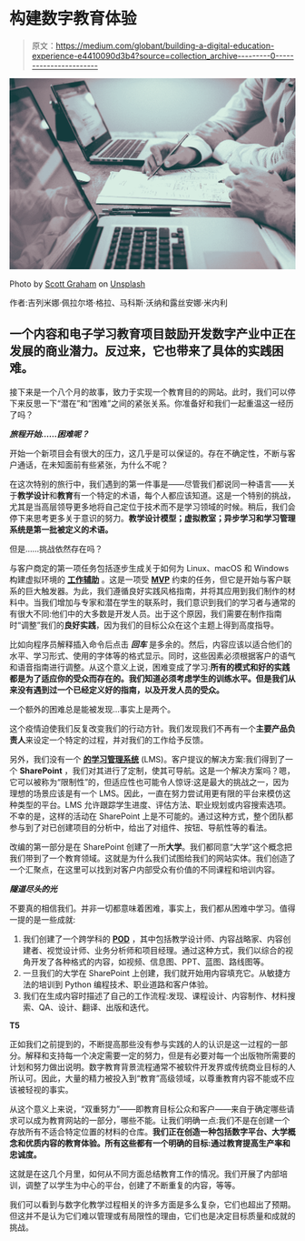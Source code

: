 # 构建数字教育体验

> 原文：<https://medium.com/globant/building-a-digital-education-experience-e4410090d3b4?source=collection_archive---------0----------------------->

![](img/0e96cc1b5a852ec50529deb8a146d250.png)

Photo by [Scott Graham](https://unsplash.com/@sctgrhm?utm_source=medium&utm_medium=referral) on [Unsplash](https://unsplash.com?utm_source=medium&utm_medium=referral)

作者:吉列米娜·佩拉尔塔·格拉、马科斯·沃纳和露丝安娜·米内利

## 一个内容和电子学习教育项目鼓励开发数字产业中正在发展的商业潜力。反过来，它也带来了具体的实践困难。

接下来是一个八个月的故事，致力于实现一个教育目的的网站。此时，我们可以停下来反思一下“潜在”和“困难”之间的紧张关系。你准备好和我们一起重温这一经历了吗？

***旅程开始……困难呢？***

开始一个新项目会有很大的压力，这几乎是可以保证的。存在不确定性，不断与客户通话，在未知面前有些紧张，为什么不呢？

在这次特别的旅行中，我们遇到的第一件事是——尽管我们都说同一种语言——关于**教学设计**和**教育**有一个特定的术语，每个人都应该知道。这是一个特别的挑战，尤其是当高层领导更多地将自己定位于技术而不是学习领域的时候。稍后，我们会停下来思考更多关于意识的努力。**教学设计模型；虚拟教室；异步学习和学习管理系统是第一批被定义的术语。**

但是……挑战依然存在吗？

与客户商定的第一项任务包括逐步生成关于如何为 Linux、macOS 和 Windows 构建虚拟环境的 [**工作辅助**](https://waterbearlearning.com/create-effective-training-job-aids/) 。这是一项受 [**MVP**](/agileactors/the-minimum-viable-product-explained-8f1187ca7cec) 约束的任务，但它是开始与客户联系的巨大触发器。为此，我们遵循良好实践风格指南，并将其应用到我们制作的材料中。当我们增加与专家和潜在学生的联系时，我们意识到我们的学习者与通常的有很大不同:他们中的大多数是开发人员。出于这个原因，我们需要在制作指南时“调整”我们的**良好实践**，因为我们的目标公众在这个主题上得到高度指导。

比如向程序员解释插入命令后点击 ***回车*** 是多余的。然后，内容应该以适合他们的水平、学习形式、使用的字体等的格式显示。同时，这些因素必须根据客户的语气和语音指南进行调整。从这个意义上说，困难变成了学习:**所有的模式和好的实践都是为了适应你的受众而存在的。我们知道必须考虑学生的训练水平。但是我们从来没有遇到过一个已经定义好的指南，以及开发人员的受众。**

一个额外的困难总是能被发现…事实上是两个。

这个疫情迫使我们反复改变我们的行动方针。我们发现我们不再有一个**主要产品负责人**来设定一个特定的过程，并对我们的工作给予反馈。

另外，我们没有一个 [**的学习管理系统**](https://mohid-ahmed.medium.com/what-is-a-learning-management-system-lms-basics-features-and-benefits-2758d1e9e9e4) (LMS)。客户提议的解决方案:我们得到了一个 **SharePoint** ，我们对其进行了定制，使其可导航。这是一个解决方案吗？嗯，它可以被称为“限制性”的，但适应性也可能令人惊讶:这是最大的挑战之一，因为理想的场景应该是有一个 LMS。因此，一直在努力尝试用更有限的平台来模仿这种类型的平台。LMS 允许跟踪学生进度、评估方法、职业规划或内容搜索选项。不幸的是，这样的活动在 SharePoint 上是不可能的。通过这种方式，整个团队都参与到了对已创建项目的分析中，给出了对组件、按钮、导航性等的看法。

改编的第一部分是在 SharePoint 创建了一所**大学**。我们都同意“大学”这个概念把我们带到了一个教育领域。这就是为什么我们试图给我们的网站实体。我们创造了一个汇聚点，在这里可以找到对客户内部受众有价值的不同课程和培训内容。

***隧道尽头的光***

不要真的相信我们。并非一切都意味着困难，事实上，我们都从困难中学习。值得一提的是一些成就:

1.  我们创建了一个跨学科的 [**POD**](https://www.youtube.com/watch?v=IwJKRaocdxI&feature=emb_title) ，其中包括教学设计师、内容战略家、内容创建者、视觉设计师、业务分析师和项目经理。通过这种方式，我们以综合的视角开发了各种格式的内容，如视频、信息图、PPT、蓝图、路线图等。
2.  一旦我们的大学在 SharePoint 上创建，我们就开始用内容填充它。从敏捷方法的培训到 Python 编程技术、职业道路和客户体验。
3.  我们在生成内容时描述了自己的工作流程:发现、课程设计、内容制作、材料搜索、QA、设计、翻译、出版和迭代。

**T5**

正如我们之前提到的，不断提高那些没有参与实践的人的认识是这一过程的一部分。解释和支持每一个决定需要一定的努力，但是有必要对每一个出版物所需要的计划和努力做出说明。数字教育背景流程通常不被软件开发界或传统商业目标的人所认可。因此，大量的精力被投入到“教育”高级领域，以尊重教育内容不能或不应该被轻视的事实。

从这个意义上来说，“双重努力”——即教育目标公众和客户——来自于确定哪些请求可以成为教育网站的一部分，哪些不能。让我们明确一点:我们不是在创建一个存放所有不适合特定位置的材料的仓库。**我们正在创造一种包括数字平台、大学概念和优质内容的教育体验。所有这些都有一个明确的目标:通过教育提高生产率和忠诚度。**

这就是在这几个月里，如何从不同方面总结教育工作的情况。我们开展了内部培训，调整了以学生为中心的平台，创建了不断重复的内容，等等。

我们可以看到与数字化教学过程相关的许多方面是多么复杂，它们也超出了预期。但这并不是认为它们难以管理或有局限性的理由，它们也是决定目标质量和成就的挑战。